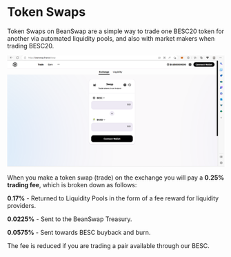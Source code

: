 # Token Swaps

Token Swaps on BeanSwap are a simple way to trade one BESC20 token for another via automated liquidity pools, and also with market makers when trading BESC20.

![](<../../../../.gitbook/assets/Screenshot (3) (2).png>)

When you make a token swap (trade) on the exchange you will pay a **0.25% trading fee**, which is broken down as follows:

**0.17%** - Returned to Liquidity Pools in the form of a fee reward for liquidity providers.

**0.0225%** - Sent to the BeanSwap Treasury.

**0.0575%** - Sent towards BESC buyback and burn.

The fee is reduced if you are trading a pair available through our BESC.
